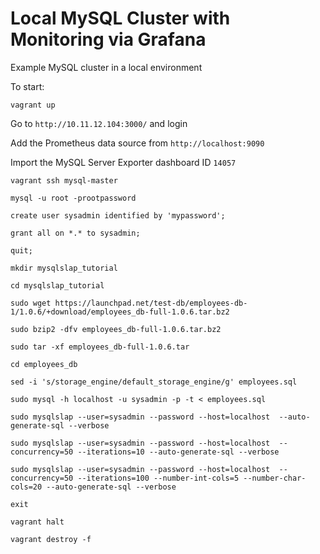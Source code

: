 # Local MySQL Cluster with Monitoring via Grafana
Example MySQL cluster in a local environment

To start:

`vagrant up`

Go to `http://10.11.12.104:3000/` and login

Add the Prometheus data source from `http://localhost:9090`

Import the MySQL Server Exporter dashboard ID `14057`

`vagrant ssh mysql-master`

`mysql -u root -prootpassword`

`create user sysadmin identified by 'mypassword';`

`grant all on *.* to sysadmin;`

`quit;`

`mkdir mysqlslap_tutorial`

`cd mysqlslap_tutorial`

`sudo wget https://launchpad.net/test-db/employees-db-1/1.0.6/+download/employees_db-full-1.0.6.tar.bz2`

`sudo bzip2 -dfv employees_db-full-1.0.6.tar.bz2`

`sudo tar -xf employees_db-full-1.0.6.tar`

`cd employees_db`

`sed -i 's/storage_engine/default_storage_engine/g' employees.sql`

`sudo mysql -h localhost -u sysadmin -p -t < employees.sql`

`sudo mysqlslap --user=sysadmin --password --host=localhost  --auto-generate-sql --verbose`

`sudo mysqlslap --user=sysadmin --password --host=localhost  --concurrency=50 --iterations=10 --auto-generate-sql --verbose`

`sudo mysqlslap --user=sysadmin --password --host=localhost  --concurrency=50 --iterations=100 --number-int-cols=5 --number-char-cols=20 --auto-generate-sql --verbose`

`exit`

`vagrant halt`

`vagrant destroy -f`

